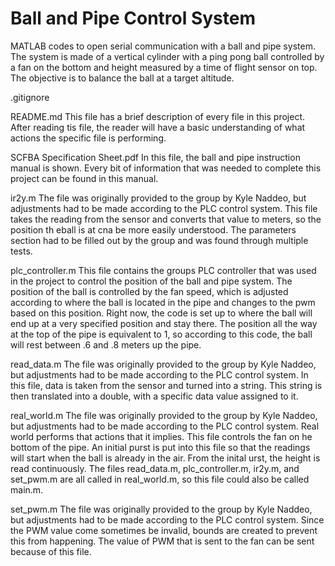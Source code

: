 # Ball and Pipe Control System
MATLAB codes to open serial communication with a ball and pipe system. The system is made of a vertical cylinder with a ping pong ball controlled by a fan on the bottom and height measured by a time of flight sensor on top. The objective is to balance the ball at a target altitude. 

.gitignore

README.md
This file has a brief description of every file in this project. After reading tis file, the reader will have a basic understanding of what actions the specific file is performing.

SCFBA Specification Sheet.pdf
In this file, the ball and pipe instruction manual is shown. Every bit of information that was needed to complete this project can be found in this manual.

ir2y.m
The file was originally provided to the group by Kyle Naddeo, but adjustments had to be made according to the PLC control system. This file takes the reading from the sensor and converts that value to meters, so the position th eball is at cna be more easily understood. The parameters section had to be filled out by the group and was found through multiple tests.

plc_controller.m
This file contains the groups PLC controller that was used in the project to control the position of the ball and pipe system. The position of the ball is controlled by the fan speed, which is adjusted according to where the ball is located in the pipe and changes to the pwm based on this position. Right now, the code is set up to where the ball will end up at a very specified position and stay there. The position all the way at the top of the pipe is equivalent to 1, so according to this code, the ball will rest between .6 and .8 meters up the pipe.

read_data.m
The file was originally provided to the group by Kyle Naddeo, but adjustments had to be made according to the PLC control system. In this file, data is taken from the sensor and turned into a string. This string is then translated into a double, with a specific data value assigned to it.

real_world.m
The file was originally provided to the group by Kyle Naddeo, but adjustments had to be made according to the PLC control system. Real world performs that actions that it implies. This file controls the fan on he bottom of the pipe. An initial purst is put into this file so that the readings will start when the ball is already in the air. From the inital urst, the height is read continuously. The files read_data.m, plc_controller.m, ir2y.m, and set_pwm.m are all called in real_world.m, so this file could also be called main.m.

set_pwm.m
The file was originally provided to the group by Kyle Naddeo, but adjustments had to be made according to the PLC control system. Since the PWM value come sometimes be invalid, bounds are created to prevent this from happening. The value of PWM that is sent to the fan can be sent because of this file.
